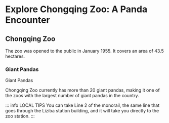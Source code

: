 # Explore Chongqing Zoo: A Panda Encounter

## Chongqing Zoo

The zoo was opened to the public in January 1955. It covers an area of 43.5 hectares.

### Giant Pandas

<Chinese word="大熊猫">
Giant Pandas
</Chinese>

Chongqing Zoo currently has more than 20 giant pandas, making it one of the zoos with the largest number of giant pandas in the country.

<YouTube link="https://youtu.be/ek8eN4VxbjA?si=5Z-5mYYauUDZOW4a&t=760">
<template #cover><img src="../assets/youtube/chongqing-chinas-mega-city-you-havent-heard-of2.jpg" /></template>
<template #title>Chongqing - CHINA'S MEGA CITY - YOU haven't heard of!</template>
<template #author>Joel Friend</template>
<template #description>We went to the zoo in this city and saw the national treasure animal of the country — the panda.</template>
</YouTube>

::: info LOCAL TIPS
You can take Line 2 of the monorail, the same line that goes through the Liziba station building, and it will take you directly to the zoo station.
:::